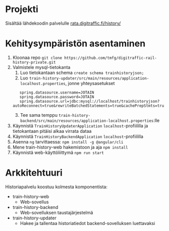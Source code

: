 # Projekti
Sisältää lähdekoodin palvelulle [rata.digitraffic.fi/history/](https://rata.digitraffic.fi/history/)

# Kehitysympäristön asentaminen
1. Kloonaa repo `git clone https://github.com/tmfg/digitraffic-rail-history-private.git`
2. Valmistele mysql-tietokanta
   1. Luo tietokantaan schema `create schema trainhistoryjson;`
   2. Luo `train-history-updater/src/main/resources/application-localhost.properties`, jonne yhteysasetukset 
   ```
      spring.datasource.username=JOTAIN
      spring.datasource.password=JOTAIN
      spring.datasource.url=jdbc:mysql://localhost/trainhistoryjson?autoReconnect=true&rewriteBatchedStatements=true&cachePrepStmts=true&useTimezone=true&serverTimezone=UTC&useSSL=false
   ```
   3. Tee sama temppu `train-history-backend/src/main/resources/application-localhost.properties`:lle 
3. Käynnistä `TrainHistoryUpdaterApplication` `localhost`-profiililla ja tietokantaan pitäisi alkaa virrata dataa
4. Käynnistä `TrainHistoryBackendApplication` `localhost`-profiililla
5. Asenna `ng` tarvittaessa: `npm install -g @angular/cli`
6. Mene train-history-web hakemistoon ja aja `npm install`
7. Käynnistä web-käyttöliittymä `npm run start`

# Arkkitehtuuri

Historiapalvelu koostuu kolmesta komponentista:

* train-history-web
    * Web-sovellus
* train-history-backend
    * Web-sovelluksen taustajärjestelmä
* train-history-updater
    * Hakee ja tallentaa historiatiedot backend-sovelluksen luettavaksi
